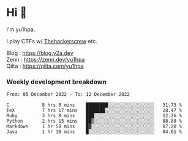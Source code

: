 # Hi 👋

I'm yu1hpa.

I play CTFs w/ [Thehackerscrew](https://www.thehackerscrew.team/) etc.

Blog : https://blog.y2a.dev  
Zenn : https://zenn.dev/yu1hpa  
Qiita : https://qiita.com/yu1hpa  

### Weekly development breakdown

<!--START_SECTION:waka-->

```text
From: 05 December 2022 - To: 12 December 2022

C            8 hrs 8 mins    ████████░░░░░░░░░░░░░░░░░   31.73 %
TeX          7 hrs 17 mins   ███████░░░░░░░░░░░░░░░░░░   28.47 %
Ruby         3 hrs 8 mins    ███░░░░░░░░░░░░░░░░░░░░░░   12.26 %
Python       2 hrs 15 mins   ██▒░░░░░░░░░░░░░░░░░░░░░░   08.80 %
Markdown     1 hr 50 mins    █▓░░░░░░░░░░░░░░░░░░░░░░░   07.20 %
Java         1 hr 10 mins    █░░░░░░░░░░░░░░░░░░░░░░░░   04.61 %
```

<!--END_SECTION:waka-->


